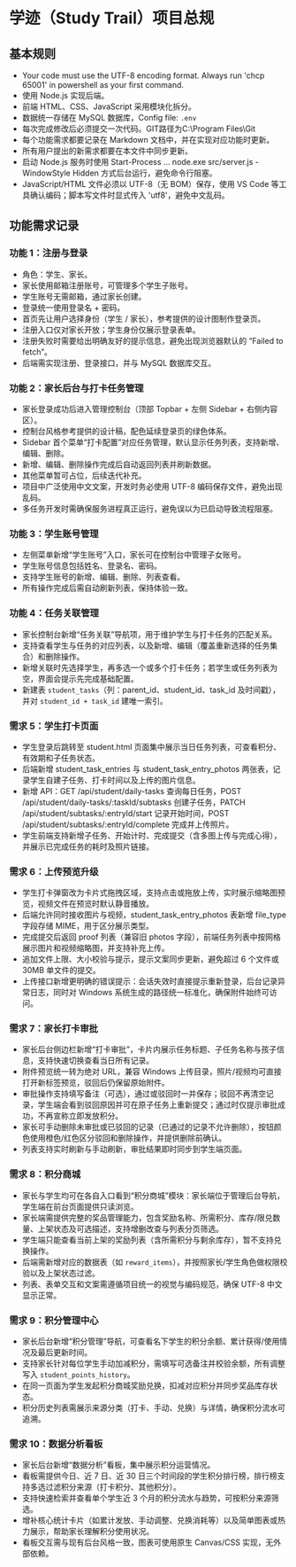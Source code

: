 ﻿# 学迹（Study Trail）项目总规

## 基本规则
- Your code must use the UTF-8 encoding format. Always run 'chcp 65001' in powershell as your first command. 
- 使用 Node.js 实现后端。
- 前端 HTML、CSS、JavaScript 采用模块化拆分。
- 数据统一存储在 MySQL 数据库，Config file: `.env`
- 每次完成修改后必须提交一次代码。GIT路径为C:\Program Files\Git
- 每个功能需求都要记录在 Markdown 文档中，并在实现对应功能时更新。
- 所有用户提出的新需求都要在本文件中同步更新。
- 启动 Node.js 服务时使用 Start-Process ... node.exe src/server.js -WindowStyle Hidden 方式后台运行，避免命令行阻塞。
- JavaScript/HTML 文件必须以 UTF-8（无 BOM）保存，使用 VS Code 等工具确认编码；脚本写文件时显式传入 'utf8'，避免中文乱码。

## 功能需求记录

### 功能 1：注册与登录
- 角色：学生、家长。
- 家长使用邮箱注册账号，可管理多个学生子账号。
- 学生账号无需邮箱，通过家长创建。
- 登录统一使用登录名 + 密码。
- 首页先让用户选择身份（学生 / 家长），参考提供的设计图制作登录页。
- 注册入口仅对家长开放；学生身份仅展示登录表单。
- 注册失败时需要给出明确友好的提示信息，避免出现浏览器默认的 “Failed to fetch”。
- 后端需实现注册、登录接口，并与 MySQL 数据库交互。

### 功能 2：家长后台与打卡任务管理
- 家长登录成功后进入管理控制台（顶部 Topbar + 左侧 Sidebar + 右侧内容区）。
- 控制台风格参考提供的设计稿，配色延续登录页的绿色体系。
- Sidebar 首个菜单“打卡配置”对应任务管理，默认显示任务列表，支持新增、编辑、删除。
- 新增、编辑、删除操作完成后自动返回列表并刷新数据。
- 其他菜单暂可占位，后续迭代补充。
- 项目中广泛使用中文文案，开发时务必使用 UTF-8 编码保存文件，避免出现乱码。
- 多任务开发时需确保服务进程真正运行，避免误以为已启动导致流程阻塞。

### 功能 3：学生账号管理
- 左侧菜单新增“学生账号”入口，家长可在控制台中管理子女账号。
- 学生账号信息包括姓名、登录名、密码。
- 支持学生账号的新增、编辑、删除、列表查看。
- 所有操作完成后需自动刷新列表，保持体验一致。

### 功能 4：任务关联管理
- 家长控制台新增“任务关联”导航项，用于维护学生与打卡任务的匹配关系。
- 支持查看学生与任务的对应列表，以及新增、编辑（覆盖重新选择的任务集合）和删除操作。
- 新增关联时先选择学生，再多选一个或多个打卡任务；若学生或任务列表为空，界面会提示先完成基础配置。
- 新建表 `student_tasks`（列：parent_id、student_id、task_id 及时间戳），并对 `student_id + task_id` 建唯一索引。

### 需求 5：学生打卡页面
- 学生登录后跳转至 student.html 页面集中展示当日任务列表，可查看积分、有效期和子任务状态。
- 后端新增 student_task_entries 与 student_task_entry_photos 两张表，记录学生自建子任务、打卡时间以及上传的图片信息。
- 新增 API：GET /api/student/daily-tasks 查询每日任务，POST /api/student/daily-tasks/:taskId/subtasks 创建子任务，PATCH /api/student/subtasks/:entryId/start 记录开始时间，POST /api/student/subtasks/:entryId/complete 完成并上传照片。
- 学生前端支持新增子任务、开始计时、完成提交（含多图上传与完成心得），并展示已完成任务的耗时及照片链接。

### 需求 6：上传预览升级
- 学生打卡弹窗改为卡片式拖拽区域，支持点击或拖放上传，实时展示缩略图预览，视频文件在预览时默认静音播放。
- 后端允许同时接收图片与视频，student_task_entry_photos 表新增 file_type 字段存储 MIME，用于区分展示类型。
- 完成提交后返回 proof 列表（兼容旧 photos 字段），前端任务列表中按网格展示图片和视频缩略图，并支持补充上传。
- 追加文件上限、大小校验与提示，提示文案同步更新，避免超过 6 个文件或 30MB 单文件的提交。
- 上传接口新增更明确的错误提示：会话失效时直接提示重新登录，后台记录异常日志，同时对 Windows 系统生成的路径统一标准化，确保附件始终可访问。

### 需求 7：家长打卡审批
- 家长后台侧边栏新增“打卡审批”，卡片内展示任务标题、子任务名称与孩子信息，支持快速切换查看当日所有记录。
- 附件预览统一转为绝对 URL，兼容 Windows 上传目录，照片/视频均可直接打开新标签预览，驳回后仍保留原始附件。
- 审批操作支持填写备注（可选），通过或驳回时一并保存；驳回不再清空记录，学生端会看到驳回原因并可在原子任务上重新提交；通过时仅提示审批成功，不再宣称立即发放积分。
- 家长可手动删除未审批或已驳回的记录（已通过的记录不允许删除），按钮颜色使用橙色/红色区分驳回和删除操作，并提供删除前确认。
- 列表支持实时刷新与手动刷新，审批结果即时同步到学生端页面。

### 需求 8：积分商城
- 家长与学生均可在各自入口看到“积分商城”模块：家长端位于管理后台导航，学生端在前台页面提供只读浏览。
- 家长端需提供完整的奖品管理能力，包含奖励名称、所需积分、库存/限兑数量、上架状态及可选描述，支持增删改查与列表分页筛选。
- 学生端只能查看当前上架的奖励列表（含所需积分与剩余库存），暂不支持兑换操作。
- 后端需新增对应的数据表（如 `reward_items`），并按照家长/学生角色做权限校验以及上架状态过滤。
- 列表、表单交互和文案需遵循项目统一的视觉与编码规范，确保 UTF-8 中文显示正常。

### 需求 9：积分管理中心
- 家长后台新增“积分管理”导航，可查看名下学生的积分余额、累计获得/使用情况及最后更新时间。
- 支持家长针对每位学生手动加减积分，需填写可选备注并校验余额，所有调整写入 `student_points_history`。
- 在同一页面为学生发起积分商城奖励兑换，扣减对应积分并同步奖品库存状态。
- 积分历史列表需展示来源分类（打卡、手动、兑换）与详情，确保积分流水可追溯。

### 需求 10：数据分析看板
- 家长后台新增“数据分析”看板，集中展示积分运营情况。
- 看板需提供今日、近 7 日、近 30 日三个时间段的学生积分排行榜，排行榜支持多选过滤积分来源（打卡积分、其他积分）。
- 支持快速检索并查看单个学生近 3 个月的积分流水与趋势，可按积分来源筛选。
- 增补核心统计卡片（如累计发放、手动调整、兑换消耗等）以及简单图表或热力展示，帮助家长理解积分使用状况。
- 看板交互需与现有后台风格一致，图表可使用原生 Canvas/CSS 实现，无外部依赖。

